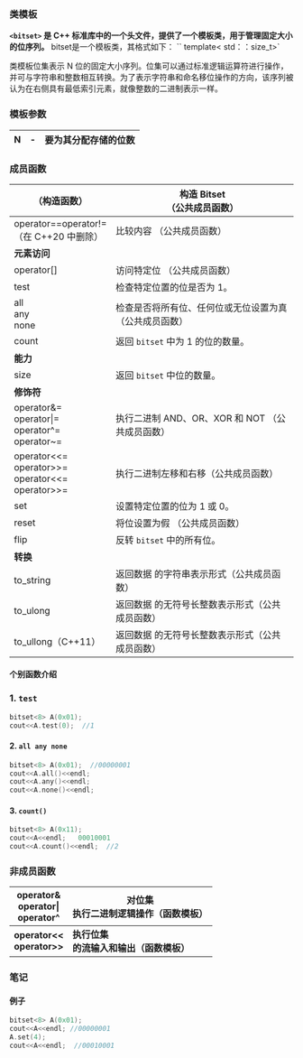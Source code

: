 ### 类模板
**`<bitset>` 是 C++ 标准库中的一个头文件，提供了一个模板类，用于管理固定大小的位序列。**
bitset是一个模板类，其格式如下：
`` template< std：：size_t>` 

类模板位集表示 N 位的固定大小序列。位集可以通过标准逻辑运算符进行操作，并可与字符串和整数相互转换。为了表示字符串和命名移位操作的方向，该序列被认为在右侧具有最低索引元素，就像整数的二进制表示一样。
### 模板参数

| N   | -   | 要为其分配存储的位数 |
| --- | --- | ---------- |
### 成员函数

| （构造函数）                                                   | 构造 Bitset  <br>（公共成员函数）          |
| -------------------------------------------------------- | -------------------------------- |
| operator==operator!=<br>（在 C++20 中删除）                    | 比较内容  （公共成员函数）                   |
| **元素访问**                                                 |                                  |
| operator[]                                               | 访问特定位  （公共成员函数）                  |
| test                                                     | 检查特定位置的位是否为 1。                   |
| all<br>any<br>none                                       | 检查是否将所有位、任何位或无位设置为真  （公共成员函数）    |
| count                                                    | 返回 `bitset` 中为 1 的位的数量。          |
| **能力**                                                   |                                  |
| size                                                     | 返回 `bitset` 中位的数量。               |
| **修饰符**                                                  |                                  |
| operator&=<br>operator\|=<br>operator^=<br>operator~=    | 执行二进制 AND、OR、XOR 和 NOT  （公共成员函数） |
| operator<<=<br>operator>>=<br>operator<<=<br>operator>>= | 执行二进制左移和右移（公共成员函数）               |
| set                                                      | 设置特定位置的位为 1 或 0。                 |
| reset                                                    | 将位设置为假  （公共成员函数）                 |
| flip                                                     | 反转 `bitset` 中的所有位。               |
| **转换**                                                   |                                  |
| to_string                                                | 返回数据  的字符串表示形式（公共成员函数）           |
| to_ulong                                                 | 返回数据  的无符号长整数表示形式（公共成员函数）        |
| to_ullong（C++11）                                         | 返回数据  的无符号长整数表示形式（公共成员函数）        |
#### 个别函数介绍
### 1. `test`
```C++
bitset<8> A(0x01);
cout<<A.test(0);  //1
```
#### 2. `all any none`
```C++
bitset<8> A(0x01);  //00000001
cout<<A.all()<<endl;
cout<<A.any()<<endl;
cout<<A.none()<<endl;
```
#### 3. `count()`
```C++
bitset<8> A(0x11);
cout<<A<<endl;   00010001
cout<<A.count()<<endl;  //2
```
### 非成员函数

| operator&<br>operator\|<br>operator^ | 对位集  <br>执行二进制逻辑操作（函数模板） |
| ------------------------------------ | ------------------------ |
| **operator<<<br>operator>>**             | **执行位集  <br>的流输入和输出（函数模板）**  |
### 笔记
#### 例子
```C++
bitset<8> A(0x01);
cout<<A<<endl; //00000001
A.set(4);
cout<<A<<endl;  //00010001
```

